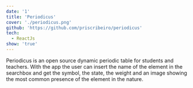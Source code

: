 ```yaml
---
date: '1'
title: 'Periodicus'
cover: './periodicus.png'
github: 'https://github.com/priscribeiro/periodicus'
tech:
  - ReactJs
show: 'true'
---
```


Periodicus is an open source dynamic periodic table for students and teachers. With the app the user can insert the name of the element in the searchbox and get the symbol, the state, the weight and an image showing the most common presence of the element in the nature.

